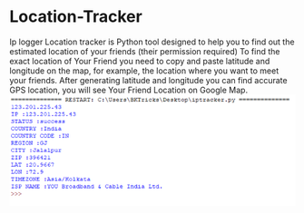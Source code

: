 # Location-Tracker
Ip logger Location tracker is Python tool designed to help you to find out the estimated location of your friends (their permission required) To find the exact location of Your Friend you need to copy and paste latitude and longitude on the map, for example, the location where you want to meet your friends. After generating latitude and longitude you can find accurate GPS location, you will see Your Friend Location on Google Map.
![](images/iptracker.png)
